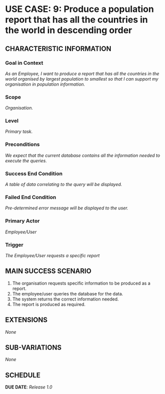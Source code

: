 # USE CASE: 9: Produce a population report that has all the countries in the world in descending order

## CHARACTERISTIC INFORMATION

### Goal in Context

*As an Employee, I want to produce a report that has all the countries in the world organised by largest population to smallest so that I can support my organisation in population information.*

### Scope

*Organisation.*

### Level

*Primary task.*

### Preconditions

*We expect that the current database contains all the information needed to execute the queries.*

### Success End Condition

*A table of data correlating to the query will be displayed.*

### Failed End Condition

*Pre-determined error message will be displayed to the user.*

### Primary Actor

*Employee/User*

### Trigger

*The Employee/User requests a specific report*

## MAIN SUCCESS SCENARIO

1. The organisation requests specific information to be produced as a report.
2. The employee/user queries the database for the data.
3. The system returns the correct information needed.
4. The report is produced as required.

## EXTENSIONS

*None*

## SUB-VARIATIONS

*None*

## SCHEDULE

**DUE DATE**: *Release 1.0*